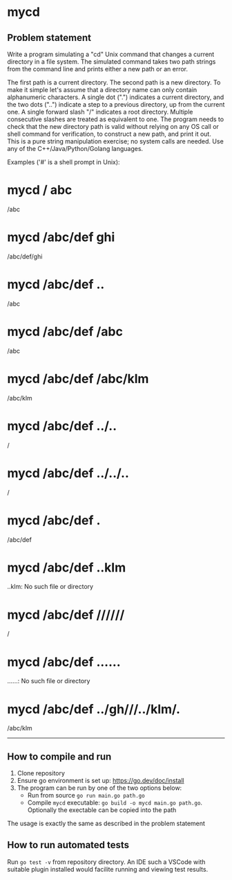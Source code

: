 # mycd

## Problem statement
Write a program simulating a "cd" Unix command that changes a current directory in a file system. The simulated command takes two path strings from the command line and prints either a new path or an error.

 

The first path is a current directory. The second path is a new directory.  To make it simple let's assume that a directory name can only contain alphanumeric characters. A single dot (".") indicates a current directory, and the two dots ("..") indicate a step to a previous directory, up from the current one. A single forward slash "/" indicates a root directory. Multiple consecutive slashes are treated as equivalent to one. The program needs to check that the new directory path is valid without relying on any OS call or shell command for verification, to construct a new path, and print it out. This is a pure string manipulation exercise; no system calls are needed. Use any of the C++/Java/Python/Golang languages.

 

Examples ('#' is a shell prompt in Unix):

# mycd / abc

/abc

# mycd /abc/def ghi

/abc/def/ghi

# mycd /abc/def ..

/abc

# mycd /abc/def /abc

/abc

# mycd /abc/def /abc/klm

/abc/klm

# mycd /abc/def ../..

/

# mycd /abc/def ../../..

/

# mycd /abc/def .

/abc/def

# mycd /abc/def ..klm

..klm: No such file or directory

# mycd /abc/def //////

/

# mycd /abc/def ......

......: No such file or directory

# mycd /abc/def ../gh///../klm/.

/abc/klm

-----------------------------------------------------------------------

## How to compile and run

1) Clone repository
2) Ensure go environment is set up: https://go.dev/doc/install
3) The program can be run by one of the two options below:
    - Run from source `go run main.go path.go`
    - Compile `mycd` executable: `go build -o mycd main.go path.go`. Optionally the exectable can be copied into the path

The usage is exactly the same as described in the problem statement

## How to run automated tests

Run `go test -v` from repository directory. An IDE such a VSCode with suitable plugin installed would facilite running and viewing test results.